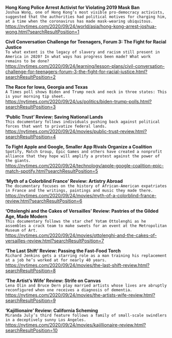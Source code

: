 **Hong Kong Police Arrest Activist for Violating 2019 Mask Ban**\
`Joshua Wong, one of Hong Kong’s most visible pro-democracy activists, suggested that the authorities had political motives for charging him, at a time when the coronavirus has made mask-wearing ubiquitous.`\
https://nytimes.com/2020/09/24/world/asia/hong-kong-arrest-joshua-wong.html?searchResultPosition=1

**Civil Conversation Challenge for Teenagers, Forum 3: The Fight for Racial Justice**\
`To what extent is the legacy of slavery and racism still present in America in 2020? In what ways has progress been made? What work remains to be done?`\
https://nytimes.com/2020/09/24/learning/lesson-plans/civil-conversation-challenge-for-teenagers-forum-3-the-fight-for-racial-justice.html?searchResultPosition=2

**The Race for Iowa, Georgia and Texas**\
`A Times poll shows Biden and Trump neck and neck in three states: This is your morning tip sheet.`\
https://nytimes.com/2020/09/24/us/politics/biden-trump-polls.html?searchResultPosition=3

**‘Public Trust’ Review: Saving National Lands**\
`This documentary follows individuals pushing back against political forces that want to privatize federal lands.`\
https://nytimes.com/2020/09/24/movies/public-trust-review.html?searchResultPosition=4

**To Fight Apple and Google, Smaller App Rivals Organize a Coalition**\
`Spotify, Match Group, Epic Games and others have created a nonprofit alliance that they hope will amplify a protest against the power of the giants.`\
https://nytimes.com/2020/09/24/technology/apple-google-coalition-epic-match-spotify.html?searchResultPosition=5

**‘Myth of a Colorblind France’ Review: Artistry Abroad**\
`The documentary focuses on the history of African-American expatriates in France and the writings, paintings and music they made there.`\
https://nytimes.com/2020/09/24/movies/myth-of-a-colorblind-france-review.html?searchResultPosition=6

**‘Ottolenghi and the Cakes of Versailles’ Review: Pastries of the Gilded Age, Made Modern**\
`This documentary follows the star chef Yotam Ottolenghi as he assembles a crack team to make sweets for an event at the Metropolitan Museum of Art.`\
https://nytimes.com/2020/09/24/movies/ottolenghi-and-the-cakes-of-versailles-review.html?searchResultPosition=7

**‘The Last Shift’ Review: Passing the Fast-Food Torch**\
`Richard Jenkins gets a starring role as a man training his replacement at a job he’s worked at for nearly 40 years.`\
https://nytimes.com/2020/09/24/movies/the-last-shift-review.html?searchResultPosition=8

**‘The Artist’s Wife’ Review: Strife on Canvas**\
`Lena Olin and Bruce Dern play married artists whose lives are abruptly reconfigured when one receives a diagnosis of dementia.`\
https://nytimes.com/2020/09/24/movies/the-artists-wife-review.html?searchResultPosition=9

**‘Kajillionaire’ Review: California Scheming**\
`Miranda July’s third feature follows a family of small-scale swindlers in a deceptively sunny Los Angeles.`\
https://nytimes.com/2020/09/24/movies/kajillionaire-review.html?searchResultPosition=10

